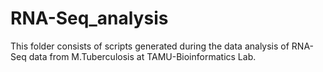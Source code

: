 # RNA-Seq_analysis


This folder consists of scripts generated during the data analysis of
RNA-Seq data from M.Tuberculosis at TAMU-Bioinformatics Lab.